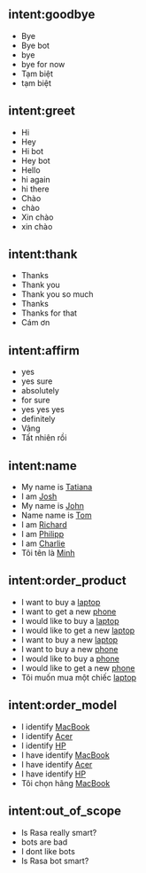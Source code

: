 ## intent:goodbye
- Bye 			<!--- Training examples for intent 'bye'--> 
- Bye bot
- bye
- bye for now
- Tạm biệt
- tạm biệt

## intent:greet
- Hi
- Hey
- Hi bot
- Hey bot
- Hello
- hi again
- hi there
- Chào
- chào
- Xin chào
- xin chào

## intent:thank
- Thanks
- Thank you
- Thank you so much
- Thanks 
- Thanks for that
- Cám ơn

## intent:affirm
- yes
- yes sure
- absolutely
- for sure
- yes yes yes
- definitely
- Vâng
- Tất nhiên rồi

## intent:name
- My name is [Tatiana](name)  <!--- Square brackets contain the value of entity while the text in parentheses is a a label of the entity --> 
- I am [Josh](name)
- My name is [John](name)
- Name name is [Tom](name)
- I am [Richard](name)
- I am [Philipp](name)
- I am [Charlie](name)
- Tôi tên là [Minh](name)

## intent:order_product
- I want to buy a [laptop](product)
- I want to get a new [phone](product)
- I would like to buy a [laptop](product)
- I would like to get a new [laptop](product)
- I want to buy a new [laptop](product)
- I want to buy a new [phone](product)
- I would like to buy a [phone](product)
- I would like to get a new [phone](product)
- Tôi muốn mua một chiếc [laptop](product)
## intent:order_model
- I identify [MacBook](model)
- I identify [Acer](model)
- I identify [HP](model)
- I have identify [MacBook](model)
- I have identify [Acer](model)
- I have identify [HP](model)
- Tôi chọn hãng [MacBook](model)

## intent:out_of_scope
- Is Rasa really smart?
- bots are bad
- I dont like bots
- Is Rasa bot smart?